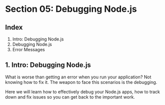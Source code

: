 # Section 05: Debugging Node.js

## Index

1. Intro: Debugging Node.js
2. Debugging Node.js
3. Error Messages


## 1. Intro: Debugging Node.js

What is worse than getting an error when you run your application? Not knowing how to fix it. The weapon to face this scenarios is the debugging.

Here we will learn how to effectively debug your Node.js apps, how to track down and fix issues so you can get back to the important work.
